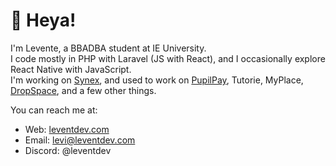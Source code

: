 # :wave: Heya!
I'm Levente, a BBADBA student at IE University.  
I code mostly in PHP with Laravel (JS with React), and I occasionally explore React Native with JavaScript.  
I'm working on [Synex](https://synexcloud.com/), and used to work on [PupilPay](https://pupilpay.hu), Tutorie, MyPlace, [DropSpace](https://github.com/leventdev/dropspace), and a few other things.  
 
You can reach me at:  
* Web: [leventdev.com](https://leventdev.com)  
* Email: <levi@leventdev.com>  
* Discord: @leventdev  
